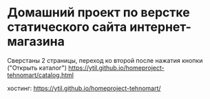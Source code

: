 # Домашний проект по верстке статического сайта интернет-магазина

Сверстаны 2 страницы, переход ко второй после нажатия кнопки ("Открыть каталог")
https://ytil.github.io/homeproject-tehnomart/catalog.html

хостинг: https://ytil.github.io/homeproject-tehnomart/
